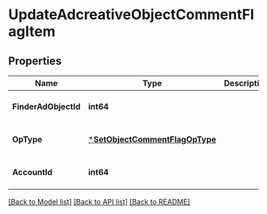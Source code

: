 # UpdateAdcreativeObjectCommentFlagItem

## Properties
Name | Type | Description | Notes
------------ | ------------- | ------------- | -------------
**FinderAdObjectId** | **int64** |  | [optional] [default to null]
**OpType** | [***SetObjectCommentFlagOpType**](SetObjectCommentFlagOpType.md) |  | [optional] [default to null]
**AccountId** | **int64** |  | [optional] [default to null]

[[Back to Model list]](../README.md#documentation-for-models) [[Back to API list]](../README.md#documentation-for-api-endpoints) [[Back to README]](../README.md)


